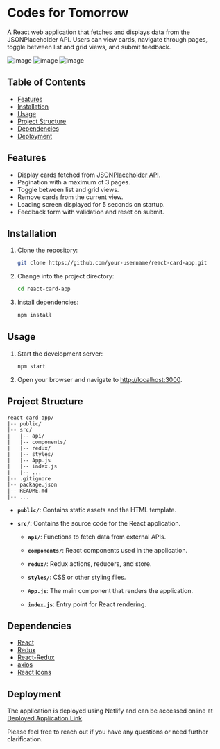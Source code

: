 # Codes for Tomorrow

A React web application that fetches and displays data from the JSONPlaceholder API. Users can view cards, navigate through pages, toggle between list and grid views, and submit feedback.


![image](https://github.com/Lokesh-Sachdev/Codes-for-Tomorrow-UI/assets/109384819/e46d901b-92b7-4b4b-aa95-e4c8366fe463)
![image](https://github.com/Lokesh-Sachdev/Codes-for-Tomorrow-UI/assets/109384819/4b8034cd-768f-4f10-a61a-95f9a068c9eb)
![image](https://github.com/Lokesh-Sachdev/Codes-for-Tomorrow-UI/assets/109384819/15fef7f2-59ed-493c-b311-a3cdb0dd71a6)

## Table of Contents

- [Features](#features)
- [Installation](#installation)
- [Usage](#usage)
- [Project Structure](#project-structure)
- [Dependencies](#dependencies)
- [Deployment](#deployment)

## Features

- Display cards fetched from [JSONPlaceholder API](https://jsonplaceholder.typicode.com/posts).
- Pagination with a maximum of 3 pages.
- Toggle between list and grid views.
- Remove cards from the current view.
- Loading screen displayed for 5 seconds on startup.
- Feedback form with validation and reset on submit.

## Installation

1. Clone the repository:

   ```bash
   git clone https://github.com/your-username/react-card-app.git
   ```

2. Change into the project directory:

   ```bash
   cd react-card-app
   ```

3. Install dependencies:

   ```bash
   npm install
   ```

## Usage

1. Start the development server:

   ```bash
   npm start
   ```

2. Open your browser and navigate to [http://localhost:3000](http://localhost:3000).

## Project Structure

```
react-card-app/
|-- public/
|-- src/
|   |-- api/
|   |-- components/
|   |-- redux/
|   |-- styles/
|   |-- App.js
|   |-- index.js
|   |-- ...
|-- .gitignore
|-- package.json
|-- README.md
|-- ...
```

- **`public/`**: Contains static assets and the HTML template.

- **`src/`**: Contains the source code for the React application.

  - **`api/`**: Functions to fetch data from external APIs.

  - **`components/`**: React components used in the application.

  - **`redux/`**: Redux actions, reducers, and store.

  - **`styles/`**: CSS or other styling files.

  - **`App.js`**: The main component that renders the application.

  - **`index.js`**: Entry point for React rendering.

## Dependencies

- [React](https://reactjs.org/)
- [Redux](https://redux.js.org/)
- [React-Redux](https://react-redux.js.org/)
- [axios](https://axios-http.com/)
- [React Icons](https://react-icons.github.io/react-icons)

## Deployment

The application is deployed using Netlify and can be accessed online at [Deployed Application Link](https://hilarious-flan-145318.netlify.app/).

Please feel free to reach out if you have any questions or need further clarification.


